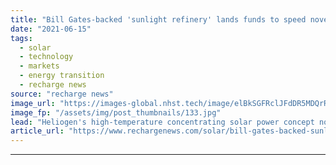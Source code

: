```yaml
---
title: "Bill Gates-backed 'sunlight refinery' lands funds to speed novel technology's roll-out"
date: "2021-06-15"
tags: 
  - solar
  - technology
  - markets
  - energy transition
  - recharge news
source: "recharge news"
image_url: "https://images-global.nhst.tech/image/elBkSGFRclJFdDR5MDQrR2VzbjJVVkc1bDA4TmVYTTVyRkNCb01DRnNHUT0=/nhst/binary/440a966f10729f5b2c4876598fd10c9d"
image_fp: "/assets/img/post_thumbnails/133.jpg"
lead: "Heliogen's high-temperature concentrating solar power concept now primed for large-scale deployment as prototype system is tested to decarbonise Rio Tinto mine in US"
article_url: "https://www.rechargenews.com/solar/bill-gates-backed-sunlight-refinery-lands-funds-to-speed-novel-technologys-roll-out/2-1-1025761"
---
```


---
